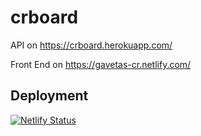 # crboard

API on https://crboard.herokuapp.com/

Front End on https://gavetas-cr.netlify.com/

## Deployment

[![Netlify Status](https://api.netlify.com/api/v1/badges/b0843f8b-3190-49ef-aede-40d2a006fee4/deploy-status)](https://app.netlify.com/sites/gavetas-cr/deploys)
